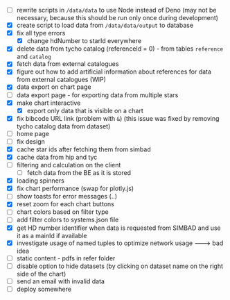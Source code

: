- [ ] rewrite scripts in `/data/data` to use Node instead of Deno 
  (may not be necessary, because this should be run only once during development)
- [x] create script to load data from `/data/data/output` to database
- [x] fix all type errors 
  - [x] change hdNumber to starId everywhere
- [x] delete data from tycho catalog (referenceId = 0) - from tables `reference` and `catalog`
- [x] fetch data from external catalogues
- [x] figure out how to add artificial information about references for data from external catalogues (WIP)
- [x] data export on chart page
- [ ] data export page - for exporting data from multiple stars
- [x] make chart interactive 
  - [x] export only data that is visible on a chart
- [x] fix bibcode URL link (problem with `&`) (this issue was fixed by removing tycho catalog data from dataset)
- [ ] home page 
- [ ] fix design
- [x] cache star ids after fetching them from simbad
- [x] cache data from hip and tyc
- [ ] filtering and calculation on the client 
  - [ ] fetch data from the BE as it is stored
- [x] loading spinners
- [x] fix chart performance (swap for plotly.js)
- [ ] show toasts for error messages (..)
- [x] reset zoom for each chart buttons
- [ ] chart colors based on filter type
- [ ] add filter colors to systems.json file
- [x] get HD number identifier when data is requested from SIMBAD and use it as a mainId if available
- [x] investigate usage of named tuples to optimize network usage ---> bad idea
- [ ] static content - pdfs in refer folder
- [ ] disable option to hide datasets (by clicking on dataset name on the right side of the chart)
- [ ] send an email with invalid data
- [ ] deploy somewhere